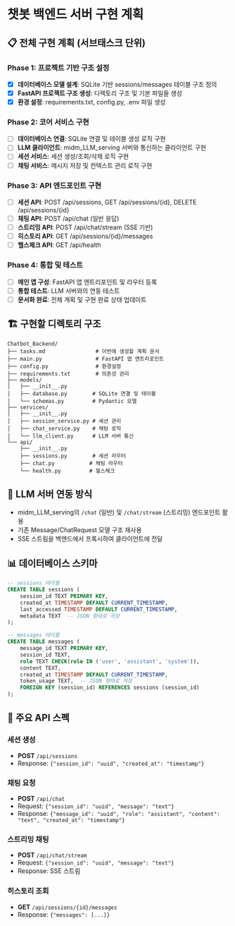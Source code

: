 # 챗봇 백엔드 서버 구현 계획

## 📋 전체 구현 계획 (서브태스크 단위)

### Phase 1: 프로젝트 기반 구조 설정
- [x] **데이터베이스 모델 설계**: SQLite 기반 sessions/messages 테이블 구조 정의
- [x] **FastAPI 프로젝트 구조 생성**: 디렉토리 구조 및 기본 파일들 생성  
- [x] **환경 설정**: requirements.txt, config.py, .env 파일 생성

### Phase 2: 코어 서비스 구현
- [ ] **데이터베이스 연결**: SQLite 연결 및 테이블 생성 로직 구현
- [ ] **LLM 클라이언트**: midm_LLM_serving 서버와 통신하는 클라이언트 구현
- [ ] **세션 서비스**: 세션 생성/조회/삭제 로직 구현
- [ ] **채팅 서비스**: 메시지 저장 및 컨텍스트 관리 로직 구현

### Phase 3: API 엔드포인트 구현
- [ ] **세션 API**: POST /api/sessions, GET /api/sessions/{id}, DELETE /api/sessions/{id}
- [ ] **채팅 API**: POST /api/chat (일반 응답)
- [ ] **스트리밍 API**: POST /api/chat/stream (SSE 기반)
- [ ] **히스토리 API**: GET /api/sessions/{id}/messages
- [ ] **헬스체크 API**: GET /api/health

### Phase 4: 통합 및 테스트
- [ ] **메인 앱 구성**: FastAPI 앱 엔트리포인트 및 라우터 등록
- [ ] **통합 테스트**: LLM 서버와의 연동 테스트
- [ ] **문서화 완료**: 전체 계획 및 구현 완료 상태 업데이트

## 🏗️ 구현할 디렉토리 구조
```
Chatbot_Backend/
├── tasks.md                # 이번에 생성할 계획 문서
├── main.py                 # FastAPI 앱 엔트리포인트  
├── config.py               # 환경설정
├── requirements.txt        # 의존성 관리
├── models/
│   ├── __init__.py
│   ├── database.py        # SQLite 연결 및 테이블
│   └── schemas.py         # Pydantic 모델
├── services/
│   ├── __init__.py
│   ├── session_service.py # 세션 관리
│   ├── chat_service.py    # 채팅 로직
│   └── llm_client.py      # LLM 서버 통신
└── api/
    ├── __init__.py
    ├── sessions.py        # 세션 라우터
    ├── chat.py           # 채팅 라우터
    └── health.py         # 헬스체크
```

## 🔌 LLM 서버 연동 방식
- midm_LLM_serving의 `/chat` (일반) 및 `/chat/stream` (스트리밍) 엔드포인트 활용
- 기존 Message/ChatRequest 모델 구조 재사용
- SSE 스트림을 백엔드에서 프록시하여 클라이언트에 전달

## 📊 데이터베이스 스키마
```sql
-- sessions 테이블
CREATE TABLE sessions (
    session_id TEXT PRIMARY KEY,
    created_at TIMESTAMP DEFAULT CURRENT_TIMESTAMP,
    last_accessed TIMESTAMP DEFAULT CURRENT_TIMESTAMP,
    metadata TEXT  -- JSON 형태로 저장
);

-- messages 테이블  
CREATE TABLE messages (
    message_id TEXT PRIMARY KEY,
    session_id TEXT,
    role TEXT CHECK(role IN ('user', 'assistant', 'system')),
    content TEXT,
    created_at TIMESTAMP DEFAULT CURRENT_TIMESTAMP,
    token_usage TEXT,  -- JSON 형태로 저장
    FOREIGN KEY (session_id) REFERENCES sessions (session_id)
);
```

## 🔧 주요 API 스펙
### 세션 생성
- **POST** `/api/sessions`
- Response: `{"session_id": "uuid", "created_at": "timestamp"}`

### 채팅 요청
- **POST** `/api/chat`
- Request: `{"session_id": "uuid", "message": "text"}`
- Response: `{"message_id": "uuid", "role": "assistant", "content": "text", "created_at": "timestamp"}`

### 스트리밍 채팅
- **POST** `/api/chat/stream`
- Request: `{"session_id": "uuid", "message": "text"}`
- Response: SSE 스트림

### 히스토리 조회
- **GET** `/api/sessions/{id}/messages`
- Response: `{"messages": [...]}`